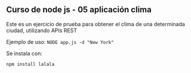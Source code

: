 ## Curso de node js - 05 aplicación clima

Este es un ejercicio de prueba para obtener el 
clima de una determinada ciudad, utilizando
APIs REST

Ejemplo de uso: ```NODE app.js -d "New York"```

Se instala con:

```
npm install lalala
```